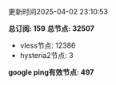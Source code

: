 更新时间2025-04-02 23:10:53

**总订阅: 159**
**总节点: 32507**
- vless节点: 12386
- hysteria2节点: 3

**google ping有效节点: 497**
